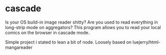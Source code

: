 # cascade
Is your OS build-in image reader shitty? Are you used to read everything in long-strip mode on aggregators?
This program allows you to read your local comics on the browser in cascade mode.

Simple project i stated to lean a bit of node. Loosely based on luejerry/html-mangareader

